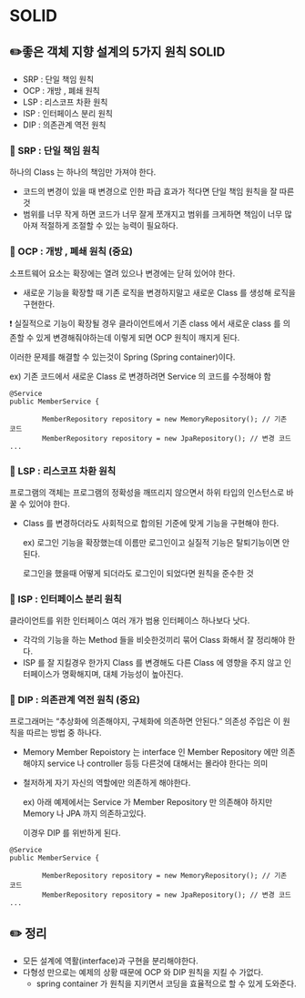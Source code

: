 # SOLID

## ✏️좋은 객체 지향 설계의 5가지 원칙 SOLID

- SRP : 단일 책임 원칙
- OCP : 개방 , 폐쇄 원칙
- LSP : 리스코프 차환 원칙
- ISP : 인터페이스 분리 원칙
- DIP : 의존관계 역전 원칙

### 📍 SRP : 단일 책임 원칙

하나의 Class 는 하나의 책임만 가져야 한다.

- 코드의 변경이 있을 때 변경으로 인한 파급 효과가 적다면 단일 책임 원칙을 잘 따른것
- 범위를 너무 작게 하면 코드가 너무 잘게 쪼개지고 범위를 크게하면 책임이 너무 많아져 적절하게 조절할 수 있는 능력이 필요하다.

### 📍 OCP : 개방 , 폐쇄 원칙 (중요)

소프트웨어 요소는 확장에는 열려 있으나 변경에는 닫혀 있어야 한다.

- 새로운 기능을 확장할 때 기존 로직을 변경하지말고 새로운 Class 를 생성해 로직을 구현한다.

❗️ 실질적으로 기능이 확장될 경우 클라이언트에서 기존 class 에서 새로운 class 를 의존할 수 있게 변경해줘야하는데 이렇게 되면 OCP 원칙이 깨지게 된다.

이러한 문제를 해결할 수 있는것이 Spring (Spring container)이다.

ex) 기존 코드에서 새로운 Class 로 변경하려면 Service 의 코드를 수정해야 함

```
@Service
public MemberService {

		MemberRepository repository = new MemoryRepository(); // 기존 코드
		MemberRepository repository = new JpaRepository(); // 변경 코드
...
```

### 📍 LSP : 리스코프 차환 원칙

프로그램의 객체는 프로그램의 정확성을 깨뜨리지 않으면서 하위 타입의 인스턴스로 바꿀 수 있어야 한다.

- Class 를 변경하더라도 사회적으로 합의된 기준에 맞게 기능을 구현해야 한다.
    
    ex) 로그인 기능을 확장했는데 이름만 로그인이고 실질적 기능은 탈퇴기능이면 안된다.
    
    로그인을 했을때 어떻게 되더라도 로그인이 되었다면 원칙을 준수한 것
    

### 📍 ISP : 인터페이스 분리 원칙

클라이언트를 위한 인터페이스 여러 개가 범용 인터페이스 하나보다 낫다.

- 각각의 기능을 하는 Method 들을 비슷한것끼리 묶어 Class 화해서 잘 정리해야 한다.
- ISP 를 잘 지킬경우 한가지 Class 를 변경해도 다른 Class 에 영향을 주지 않고 인터페이스가 명확해지며, 대체 가능성이 높아진다.

### 📍 DIP : 의존관계 역전 원칙 (중요)

프로그래머는 “추상화에 의존해야지, 구체화에 의존하면 안된다.” 의존성 주입은 이 원칙을 따르는 방법 중 하나다.

- Memory Member Repoistory 는 interface 인 Member Repository 에만 의존해야지 service 나 controller 등등 다른것에 대해서는 몰라야 한다는 의미
- 철저하게 자기 자신의 역할에만 의존하게 해야한다.
    
    ex) 아래 예제에서는 Service 가 Member Repository 만 의존해야 하지만 Memory 나 JPA 까지 의존하고있다.
    
    이경우 DIP 를 위반하게 된다.
    

```
@Service
public MemberService {

		MemberRepository repository = new MemoryRepository(); // 기존 코드
		MemberRepository repository = new JpaRepository(); // 변경 코드
...
```

## ✏️ 정리

- 모든 설계에 역활(interface)과 구현을 분리해야한다.
- 다형성 만으로는  예제의 상황 때문에 OCP 와 DIP 원칙을 지킬 수 가없다.
    - spring container 가 원칙을 지키면서 코딩을 효율적으로 할 수 있게 도와준다.
